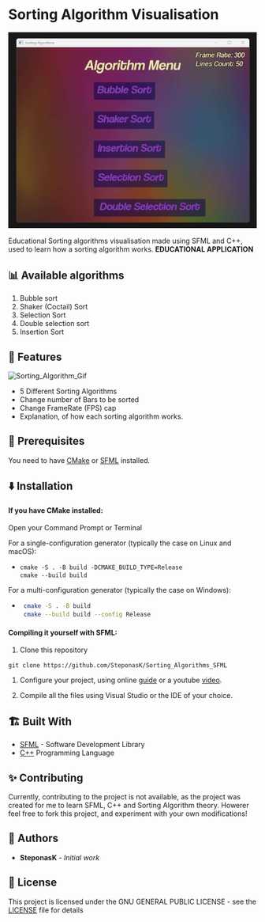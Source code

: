 # Sorting Algorithm Visualisation
![menu_picture](README-images/menu.png)

Educational Sorting algorithms visualisation made using SFML and C++, used to learn how a sorting algorithm works.
__EDUCATIONAL APPLICATION__
## 📊 Available algorithms
1. Bubble sort
1. Shaker (Coctail) Sort
1. Selection Sort
1. Double selection sort
1. Insertion Sort

## 💪 Features
 ![Sorting_Algorithm_Gif](README-images/sorting_algorithm.gif)
- 5 Different Sorting Algorithms
- Change number of Bars to be sorted
- Change FrameRate (FPS) cap
- Explanation, of how each sorting algorithm works.

## 📖 Prerequisites
You need to have [CMake]((https://cmake.org/download/)) or [SFML](https://www.sfml-dev.org/download.php) installed.


## ⬇️ Installation    

#### If you have CMake installed:

Open your Command Prompt or Terminal

For a single-configuration generator (typically the case on Linux and macOS):

-
    ```
    cmake -S . -B build -DCMAKE_BUILD_TYPE=Release
    cmake --build build
    ```

For a multi-configuration generator (typically the case on Windows):

-    
   ``` bash   
    cmake -S . -B build
    cmake --build build --config Release
    ```


#### Compiling it yourself with SFML:
1. Clone this repository
```
git clone https://github.com/SteponasK/Sorting_Algorithms_SFML
```
1. Configure your project, using online [guide](https://www.sfml-dev.org/tutorials/2.6/start-vc.php) or a youtube [ video](https://www.youtube.com/watch?v=neIoDQ71yb0).

1. Compile all the files using Visual Studio or the IDE of your choice.
## 🏗️ Built With

* [SFML](https://www.sfml-dev.org/) - Software Development Library 
* [C++](https://cplusplus.com/)  Programming Language

## ✨ Contributing

Currently, contributing to the project is not available, as the project was created for me to learn SFML, C++ and Sorting Algorithm theory.
Howerer feel free to fork this project, and experiment with your own modifications!

## 👑 Authors

* **SteponasK** - *Initial work* 

## 📜 License

This project is licensed under the GNU GENERAL PUBLIC LICENSE - see the [LICENSE](LICENSE.txt) file for details

